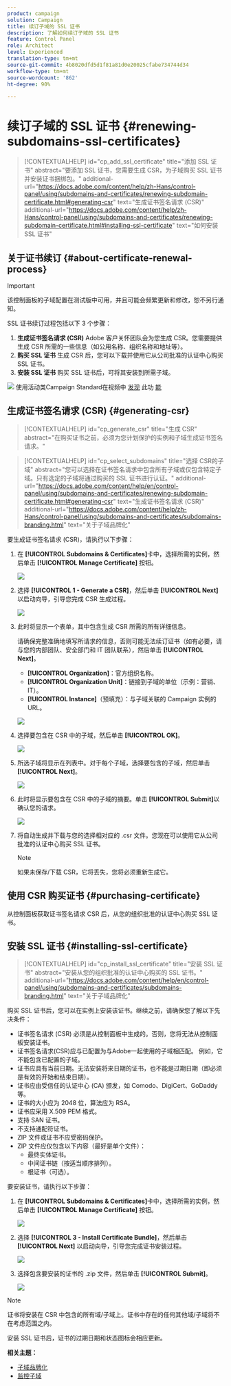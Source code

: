 ```yaml
---
product: campaign
solution: Campaign
title: 续订子域的 SSL 证书
description: 了解如何续订子域的 SSL 证书
feature: Control Panel
role: Architect
level: Experienced
translation-type: tm+mt
source-git-commit: 4b8020dfd5d1f81a81d0e20025cfabe734744d34
workflow-type: tm+mt
source-wordcount: '862'
ht-degree: 90%

---
```



# 续订子域的 SSL 证书 {#renewing-subdomains-ssl-certificates}

>[!CONTEXTUALHELP]
>id="cp_add_ssl_certificate"
>title="添加 SSL 证书"
>abstract="要添加 SSL 证书，您需要生成 CSR，为子域购买 SSL 证书并安装证书捆绑包。"
>additional-url="https://docs.adobe.com/content/help/zh-Hans/control-panel/using/subdomains-and-certificates/renewing-subdomain-certificate.html#generating-csr" text="生成证书签名请求 (CSR)"
>additional-url="https://docs.adobe.com/content/help/zh-Hans/control-panel/using/subdomains-and-certificates/renewing-subdomain-certificate.html#installing-ssl-certificate" text="如何安装 SSL 证书"

## 关于证书续订 {#about-certificate-renewal-process}

>[!IMPORTANT]
>
>该控制面板的子域配置在测试版中可用，并且可能会频繁更新和修改，恕不另行通知。

SSL 证书续订过程包括以下 3 个步骤：

1. **生成证书签名请求 (CSR)**
Adobe 客户关怀团队会为您生成 CSR。您需要提供生成 CSR 所需的一些信息（如公用名称、组织名称和地址等）。
1. **购买 SSL 证书**
生成 CSR 后，您可以下载并使用它从公司批准的认证中心购买 SSL 证书。
1. **安装 SSL 证书**
购买 SSL 证书后，可将其安装到所需子域。

![](assets/do-not-localize/how-to-video.png) 使用活动类Campaign Standard在视频中 [发现](https://experienceleague.adobe.com/docs/campaign-classic-learn/control-panel/subdomains-and-certificates/adding-ssl-certificates.html?lang=en#subdomains-and-certificates) 此功 [能](https://experienceleague.adobe.com/docs/campaign-standard-learn/control-panel/subdomains-and-certificates/adding-ssl-certificates.html?lang=en#adding-ssl-certificates)

## 生成证书签名请求 (CSR) {#generating-csr}

>[!CONTEXTUALHELP]
>id="cp_generate_csr"
>title="生成 CSR"
>abstract="在购买证书之前，必须为您计划保护的实例和子域生成证书签名请求。"

>[!CONTEXTUALHELP]
>id="cp_select_subdomains"
>title="选择 CSR的子域"
>abstract="您可以选择在证书签名请求中包含所有子域或仅包含特定子域。只有选定的子域将通过购买的 SSL 证书进行认证。"
>additional-url="https://docs.adobe.com/content/help/en/control-panel/using/subdomains-and-certificates/renewing-subdomain-certificate.html#generating-csr" text="生成证书签名请求 (CSR)"
>additional-url="https://docs.adobe.com/content/help/zh-Hans/control-panel/using/subdomains-and-certificates/subdomains-branding.html" text="关于子域品牌化"

要生成证书签名请求 (CSR)，请执行以下步骤：

1. 在 **[!UICONTROL Subdomains & Certificates]**&#x200B;卡中，选择所需的实例，然后单击 **[!UICONTROL Manage Certificate]** 按钮。

   ![](assets/renewal1.png)

1. 选择 **[!UICONTROL 1 - Generate a CSR]**，然后单击 **[!UICONTROL Next]** 以启动向导，引导您完成 CSR 生成过程。

   ![](assets/renewal2.png)

1. 此时将显示一个表单，其中包含生成 CSR 所需的所有详细信息。

   请确保完整准确地填写所请求的信息，否则可能无法续订证书（如有必要，请与您的内部团队、安全部门和 IT 团队联系），然后单击 **[!UICONTROL Next]**。

   * **[!UICONTROL Organization]**：官方组织名称。
   * **[!UICONTROL Organization Unit]**：链接到子域的单位（示例：营销、IT）。
   * **[!UICONTROL Instance]**（预填充）：与子域关联的 Campaign 实例的 URL。

   ![](assets/renewal3.png)

1. 选择要包含在 CSR 中的子域，然后单击 **[!UICONTROL OK]**。

   ![](assets/renewal4.png)

1. 所选子域将显示在列表中。对于每个子域，选择要包含的子域，然后单击 **[!UICONTROL Next]**。

   ![](assets/renewal5.png)

1. 此时将显示要包含在 CSR 中的子域的摘要。单击 **[!UICONTROL Submit]**&#x200B;以确认您的请求。

   ![](assets/renewal6.png)

1. 将自动生成并下载与您的选择相对应的 .csr 文件。您现在可以使用它从公司批准的认证中心购买 SSL 证书。

   >[!NOTE]
   >
   >如果未保存/下载 CSR，它将丢失，您将必须重新生成它。

## 使用 CSR 购买证书 {#purchasing-certificate}

从控制面板获取证书签名请求 CSR 后，从您的组织批准的认证中心购买 SSL 证书。

## 安装 SSL 证书 {#installing-ssl-certificate}

>[!CONTEXTUALHELP]
>id="cp_install_ssl_certificate"
>title="安装 SSL 证书"
>abstract="安装从您的组织批准的认证中心购买的 SSL 证书。"
>additional-url="https://docs.adobe.com/content/help/en/control-panel/using/subdomains-and-certificates/subdomains-branding.html" text="关于子域品牌化"

购买 SSL 证书后，您可以在实例上安装该证书。继续之前，请确保您了解以下先决条件：

* 证书签名请求 (CSR) 必须是从控制面板中生成的。否则，您将无法从控制面板安装证书。
* 证书签名请求(CSR)应与已配置为与Adobe一起使用的子域相匹配。 例如，它不能包含已配置的子域。
* 证书应具有当前日期。无法安装将来日期的证书，也不能是过期日期（即必须是有效的开始和结束日期）。
* 证书应由受信任的认证中心 (CA) 颁发，如 Comodo、DigiCert、GoDaddy 等。
* 证书的大小应为 2048 位，算法应为 RSA。
* 证书应采用 X.509 PEM 格式。
* 支持 SAN 证书。
* 不支持通配符证书。
* ZIP 文件或证书不应受密码保护。
* ZIP 文件应仅包含以下内容（最好是单个文件）：
   * 最终实体证书。
   * 中间证书链（按适当顺序排列）。
   * 根证书（可选）。

要安装证书，请执行以下步骤：

1. 在 **[!UICONTROL Subdomains & Certificates]**&#x200B;卡中，选择所需的实例，然后单击 **[!UICONTROL Manage Certificate]** 按钮。

   ![](assets/renewal1.png)

1. 选择 **[!UICONTROL 3 - Install Certificate Bundle]**，然后单击 **[!UICONTROL Next]** 以启动向导，引导您完成证书安装过程。

   ![](assets/install1.png)

1. 选择包含要安装的证书的 .zip 文件，然后单击 **[!UICONTROL Submit]**。

   ![](assets/install2.png)

>[!NOTE]
>
>证书将安装在 CSR 中包含的所有域/子域上。证书中存在的任何其他域/子域将不在考虑范围之内。

安装 SSL 证书后，证书的过期日期和状态图标会相应更新。

**相关主题：**

* [子域品牌化](../../subdomains-certificates/using/subdomains-branding.md)
* [监控子域](../../subdomains-certificates/using/monitoring-subdomains.md)